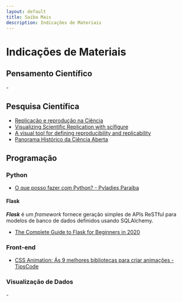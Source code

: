 ```yaml
---
layout: default
title: Saiba Mais
description: Indicações de Materiais
---
```


# Indicações de Materiais

## Pensamento Científico

-[]()

## Pesquisa Científica

- [Replicação e reprodução na Ciência](http://cursos.leg.ufpr.br/prr/capPesqRep.html#replica%C3%A7%C3%A3o_e_reprodu%C3%A7%C3%A3o_na_ci%C3%AAncia)
- [Visualizing Scientific Replication with scifigure](https://cran.r-project.org/web/packages/scifigure/vignettes/Visualizing_Scientific_Replication.html)
- [A visual tool for defining reproducibility and replicability](https://www.nature.com/articles/s41562-019-0629-z.epdf?author_access_token=ZQy8qRAFkxuRU__93ufz19RgN0jAjWel9jnR3ZoTv0OIGe9ioYXHlijVGRoA31h64zX7NphK2wlZ8K6dxauaGtc2NVMFR-zryKq_xd3DgLZtTjEi7d1iNKt2n3FvY_wm5xb7rwk0X0qzYFSoEISQSA%3D%3D)
- [Panorama Histórico da Ciência Aberta](https://mooc.campusvirtual.fiocruz.br/rea/ciencia-aberta/serie1/curso2/introducao.html)

## Programação

### Python
- [O que posso fazer com Python? - Pyladies Paraíba](https://github.com/pyladiespb-org/python-world)

#### Flask
***Flask*** é um *framework* fornece geração simples de APIs ReSTful para modelos de banco de dados definidos usando SQLAlchemy.
- [The Complete Guide to Flask for Beginners in 2020](https://morioh.com/p/726e0108751a?f=5c21fb01c16e2556b555ab32)

### Front-end
- [CSS Animation: Ás 9 melhores bibliotecas para criar animações - TipsCode](https://www.youtube.com/watch?v=HP5I_NW-S9g&feature=youtu.be)

### Visualização de Dados
-[]()
